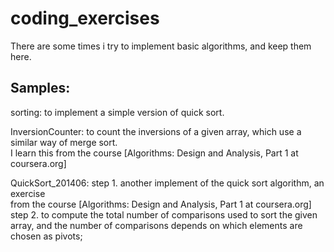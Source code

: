 coding_exercises
================

There are some times i try to implement basic algorithms, and keep them here. 


Samples: 
---- 
sorting: to implement a simple version of quick sort.   
       
InversionCounter: to count the inversions of a given array, which use a similar way of merge sort.   
I learn this from the course [Algorithms: Design and Analysis, Part 1 at coursera.org]    

QuickSort_201406: 
step 1. another implement of the quick sort algorithm, an exercise  
from the course [Algorithms: Design and Analysis, Part 1 at coursera.org]  
step 2. to compute the total number of comparisons used to sort the given  array, and the number of comparisons depends on which elements are chosen as pivots;
  
  

